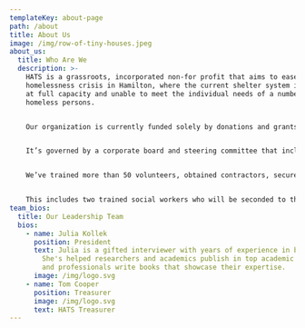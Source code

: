 ```yaml
---
templateKey: about-page
path: /about
title: About Us
image: /img/row-of-tiny-houses.jpeg
about_us:
  title: Who Are We
  description: >-
    HATS is a grassroots, incorporated non-for profit that aims to ease the
    homelessness crisis in Hamilton, where the current shelter system is often
    at full capacity and unable to meet the individual needs of a number of
    homeless persons. 


    Our organization is currently funded solely by donations and grants. 


    It’s governed by a corporate board and steering committee that includes professionals with years of non-profit experience, serving the unhoused and marginalized members of the Hamilton community. 


    We’ve trained more than 50 volunteers, obtained contractors, secured donations and insurance, and coordinated support service delivery with existing agencies. 


    This includes two trained social workers who will be seconded to the site by Wesley Urban Ministries.empowerment.
team_bios:
  title: Our Leadership Team
  bios:
    - name: Julia Kollek
      position: President
      text: Julia is a gifted interviewer with years of experience in broadcast media.
        She's helped researchers and academics publish in top academic journals,
        and professionals write books that showcase their expertise.
      image: /img/logo.svg
    - name: Tom Cooper
      position: Treasurer
      image: /img/logo.svg
      text: H﻿ATS Treasurer
---
```

